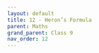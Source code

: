 ```yaml
---
layout: default
title: 12 - Heron’s Formula
parent: Maths
grand_parent: Class 9
nav_order: 12
---
```

